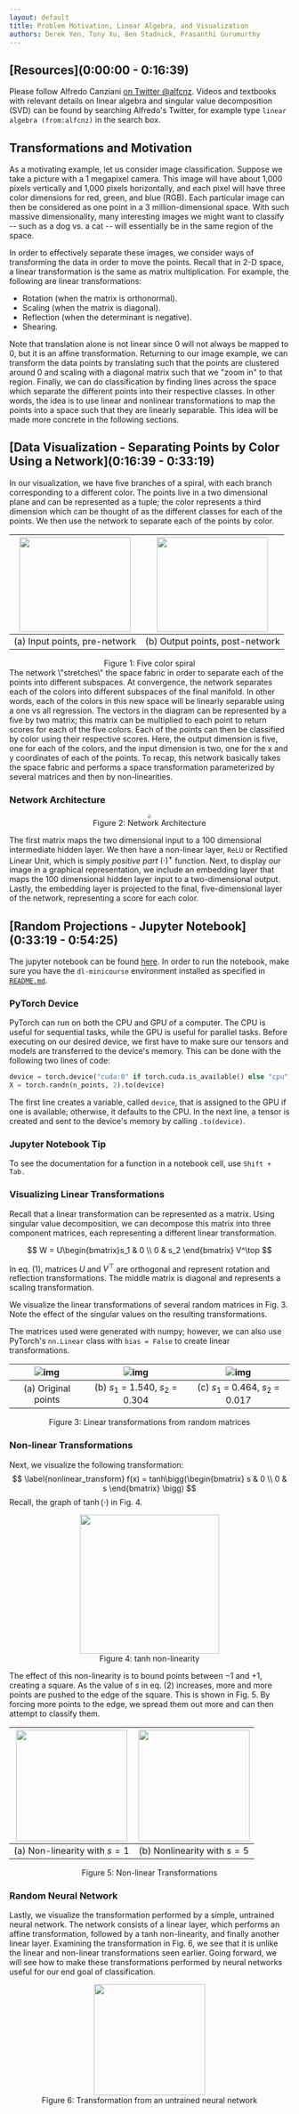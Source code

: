 ```yaml
---
layout: default
title: Problem Motivation, Linear Algebra, and Visualization
authors: Derek Yen, Tony Xu, Ben Stadnick, Prasanthi Gurumurthy
---
```



## [Resources](0:00:00 - 0:16:39)

Please follow Alfredo Canziani [on Twitter @alfcnz](https://twitter.com/alfcnz). Videos and textbooks with relevant details on linear algebra and singular value decomposition (SVD) can be found by searching Alfredo's Twitter, for example type `linear algebra (from:alfcnz)` in the search box.


## Transformations and Motivation

As a motivating example, let us consider image classification. Suppose we take a picture with a 1 megapixel camera. This image will have about 1,000 pixels vertically and 1,000 pixels horizontally, and each pixel will have three color dimensions for red, green, and blue (RGB). Each particular image can then be considered as one point in a 3 million-dimensional space. With such massive dimensionality, many interesting images we might want to classify -- such as a dog vs. a cat -- will essentially be in the same region of the space.

In order to effectively separate these images, we consider ways of transforming the data in order to move the points. Recall that in 2-D space, a linear transformation is the same as matrix multiplication. For example, the following are linear transformations:

-   Rotation (when the matrix is orthonormal).
-   Scaling (when the matrix is diagonal).
-   Reflection (when the determinant is negative).
-   Shearing.

Note that translation alone is not linear since 0 will not always be mapped to 0, but it is an affine transformation. Returning to our image example, we can transform the data points by translating such that the points are clustered around 0 and scaling with a diagonal matrix such that we "zoom in" to that region. Finally, we can do classification by finding lines across the space which separate the different points into their respective classes. In other words, the idea is to use linear and nonlinear transformations to map the points into a space such that they are linearly separable. This idea will be made more concrete in the following sections.


## [Data Visualization - Separating Points by Color Using a Network](0:16:39 - 0:33:19)

In our visualization, we have five branches of a spiral, with each branch corresponding to a different color. The points live in a two dimensional plane and can be represented as a tuple; the color represents a third dimension which can be thought of as the different classes for each of the points. We then use the network to separate each of the points by color.

| <img src="Spiral1.png" width="200px" height="170px"/> | <img src="Spiral2.png" width="200px" height="170px" /> |
| :---------------------------------------------------: | :----------------------------------------------------: |
|             (a) Input points, pre-network             |            (b) Output points, post-network             |

<center> Figure 1: Five color spiral </center>
The network \"stretches\" the space fabric in order to separate each of the points into different subspaces. At convergence, the network separates each of the colors into different subspaces of the final manifold. In other words, each of the colors in this new space will be linearly separable using a one vs all regression. The vectors in the diagram can be represented by a five by two matrix; this matrix can be multiplied to each point to return scores for each of the five colors. Each of the points can then be classified by color using their respective scores. Here, the output dimension is five, one for each of the colors, and the input dimension is two, one for the x and y coordinates of each of the points. To recap, this network basically takes the space fabric and performs a space transformation parameterized by several matrices and then by non-linearities.


### Network Architecture

<center>
<img src="Network.png" style="zoom: 40%;" /><br>
Figure 2: Network Architecture
</center>

The first matrix maps the two dimensional input to a 100 dimensional intermediate hidden layer. We then have a non-linear layer, `ReLU` or Rectified Linear Unit, which is simply *positive part* $(\cdot)^+$ function. Next, to display our image in a graphical representation, we include an embedding layer that maps the 100 dimensional hidden layer input to a two-dimensional output. Lastly, the embedding layer is projected to the final, five-dimensional layer of the network, representing a score for each color.


## [Random Projections - Jupyter Notebook](0:33:19 - 0:54:25)

The jupyter notebook can be found [here](https://github.com/Atcold/pytorch-Deep-Learning-Minicourse/blob/master/02-space_stretching.ipynb). In order to run the notebook, make sure you have the `dl-minicourse` environment installed as specified in [`README.md`](https://github.com/Atcold/pytorch-Deep-Learning-Minicourse/blob/master/README.md).


### PyTorch Device

PyTorch can run on both the CPU and GPU of a computer. The CPU is useful for sequential tasks, while the GPU is useful for parallel tasks. Before executing on our desired device, we first have to make sure our tensors and models are transferred to the device's memory. This can be done with the following two lines of code:

```python
device = torch.device("cuda:0" if torch.cuda.is_available() else "cpu")
X = torch.randn(n_points, 2).to(device)
```

The first line creates a variable, called `device`, that is assigned to the GPU if one is available; otherwise, it defaults to the CPU. In the next line, a tensor is created and sent to the device's memory by calling `.to(device)`.


### Jupyter Notebook Tip

To see the documentation for a function in a notebook cell, use `Shift + Tab.`


### Visualizing Linear Transformations

Recall that a linear transformation can be represented as a matrix. Using singular value decomposition, we can decompose this matrix into three component matrices, each representing a different linear transformation.

$$
W = U\begin{bmatrix}s_1 & 0 \\ 0 & s_2 \end{bmatrix} V^\top
$$

In eq. (1), matrices $U$ and $V^\top$ are orthogonal and represent rotation and reflection transformations. The middle matrix is diagonal and represents a scaling transformation.

We visualize the linear transformations of several random matrices in Fig. 3. Note the effect of the singular values on the resulting transformations.

The matrices used were generated with numpy; however, we can also use PyTorch's `nn.Linear` class with `bias = False` to create linear transformations.

| ![img](initial_scatter_lab1.png) | ![img](matrix_multiplication_lab1.png) | ![img](matrix_multiplication_lab1_2.png) |
| :------------------------------: | :------------------------------------: | :--------------------------------------: |
|       (a) Original points        |    (b) $s_1$ = 1.540, $s_2$ = 0.304    |     (c) $s_1$ = 0.464, $s_2$ = 0.017     |

<center> Figure 3:  Linear transformations from random matrices </center>


### Non-linear Transformations

Next, we visualize the following transformation:
$$
\label{nonlinear_transform}
    f(x) = tanh\bigg(\begin{bmatrix} s & 0 \\ 0 & s \end{bmatrix} \bigg)
$$
Recall, the graph of $\tanh(\cdot)$ in Fig. 4.

<center>
<img src="tanh_lab1.png" width="250px" /><br>
Figure 4: tanh non-linearity
</center>

The effect of this non-linearity is to bound points between $-1$ and $+1$, creating a square. As the value of $s$ in eq. (2) increases, more and more points are pushed to the edge of the square. This is shown in Fig. 5. By forcing more points to the edge, we spread them out more and can then attempt to classify them.

| <img src="matrix_multiplication_with_nonlinearity_s=1_lab1.png" width="200px" /> | <img src="matrix_multiplication_with_nonlinearity_s=5_lab1.png" width="200px" /> |
| :----------------------------------------------------------: | :----------------------------------------------------------: |
|                 (a) Non-linearity with $s=1$                 |                 (b) Nonlinearity with $s=5$                  |

<center> Figure 5:   Non-linear Transformations </center>


### Random Neural Network

Lastly, we visualize the transformation performed by a simple, untrained neural network. The network consists of a linear layer, which performs an affine transformation, followed by a tanh non-linearity, and finally another linear layer. Examining the transformation in Fig. 6, we see that it is unlike the linear and non-linear transformations seen earlier. Going forward, we will see how to make these transformations performed by neural networks useful for our end goal of classification.

<center>
<img src="untrained_nn_transformation_lab1.png" width="200px" /><br>
Figure 6:  Transformation from an untrained neural network
</center>
